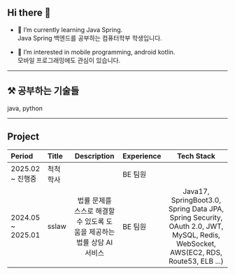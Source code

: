 ## Hi there 👋

- 🌱 I’m currently learning Java Spring.<br>
Java Spring 백엔드를 공부하는 컴퓨터학부 학생입니다.

- 🔭 I’m interested in mobile programming, android kotlin.<br>
모바일 프로그래밍에도 관심이 있습니다.
  
* * *

## ⚒️ 공부하는 기술들

java, python

* * *

## Project
|Period|Title|Description|Experience|Tech Stack|
|:------|:-----|:-----:|:-----|:-----:|
|2025.02 ~ 진행중|척척학사| | BE 팀원 | |
|2024.05 ~ 2025.01|sslaw|법률 문제를 스스로 해결할 수 있도록 도움을 제공하는 법률 상담 AI 서비스|BE 팀원|Java17, SpringBoot3.0, Spring Data JPA, Spring Security, OAuth 2.0, JWT, MySQL, Redis, WebSocket, AWS(EC2, RDS, Route53, ELB ...)|

<!--
**0-Jhin/0-Jhin** is a ✨ _special_ ✨ repository because its `README.md` (this file) appears on your GitHub profile.

Here are some ideas to get you started:

- 🔭 I’m currently working on ...
- 🌱 I’m currently learning ...
- 👯 I’m looking to collaborate on ...
- 🤔 I’m looking for help with ...
- 💬 Ask me about ...
- 📫 How to reach me: ...
- 😄 Pronouns: ...
- ⚡ Fun fact: ...
-->
